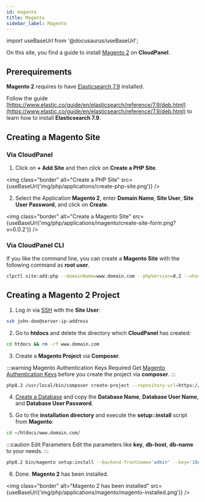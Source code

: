 ```yaml
---
id: magento
title: Magento
sidebar_label: Magento
---
```


import useBaseUrl from '@docusaurus/useBaseUrl';

On this site, you find a guide to install [Magento 2](https://business.adobe.com/products/magento/open-source.html) on **CloudPanel**.

## Prerequirements

**Magento 2** requires to have [Elasticsearch 7.9](https://www.elastic.co/guide/en/elasticsearch/reference/7.9/deb.html) installed.

Follow the guide [https://www.elastic.co/guide/en/elasticsearch/reference/7.9/deb.html](https://www.elastic.co/guide/en/elasticsearch/reference/7.9/deb.html) to learn how to install **Elasticsearch 7.9**.

## Creating a Magento Site

### Via CloudPanel

1. Click on **+ Add Site** and then click on **Create a PHP Site**.

<img class="border" alt="Create a PHP Site" src={useBaseUrl('img/php/applications/create-php-site.png')} />

2. Select the Application **Magento 2**, enter **Domain Name**, **Site User**, **Site User Password**, and click on **Create**.

<img class="border" alt="Create a Magento Site" src={useBaseUrl('img/php/applications/magento/create-site-form.png?v=0.0.2')} />

### Via CloudPanel CLI

If you like the command line, you can create a **Magento Site** with the following command as **root user**.

```bash
clpctl site:add:php --domainName=www.domain.com --phpVersion=8.2 --vhostTemplate='Magento 2' --siteUser='john-doe' --siteUserPassword='!secretPassword!'
```

## Creating a Magento 2 Project

1. Log in via [SSH](../../../frontend-area/ssh-ftp/#ssh-login) with the **Site User**:

```bash
ssh john-doe@server-ip-address
```

2. Go to **htdocs** and delete the directory which **CloudPanel** has created:

```bash
cd htdocs && rm -rf www.domain.com
```

3. Create a **Magento Project** via **Composer**.

:::warning Magento Authentication Keys Required
Get [Magento Authentication Keys](https://devdocs.magento.com/guides/v2.3/install-gde/prereq/connect-auth.html) before you create the project via **composer**.
:::

```bash
php8.2 /usr/local/bin/composer create-project --repository-url=https://repo.magento.com/ magento/project-community-edition www.domain.com
```

4. [Create a Database](../../../frontend-area/databases/#adding-a-database) and copy the **Database Name**, **Database User Name**, and **Database User Password**.

5. Go to the **installation directory** and execute the **setup::install** script from **Magento**:

```bash
cd ~/htdocs/www.domain.com/
```

:::caution Edit Parameters
Edit the parameters like **key**, **db-host**, **db-name** to your needs.
:::

```bash
php8.2 bin/magento setup:install --backend-frontname='admin' --key='18Av6ITivOZG3gwY1DhMDWtlLfx1spLP' --session-save='files' --db-host='127.0.0.1' --db-name='magento2' --db-user='magento2' --db-password='magento2' --base-url='https://www.domain.com/' --base-url-secure='https://www.domain.com/' --admin-user='admin' --admin-password='!admin123!' --admin-email='john@doe.com' --admin-firstname='John' --admin-lastname='Doe'
```

6. Done. **Magento 2** has been installed.

<img class="border" alt="Magento 2 has been installed" src={useBaseUrl('img/php/applications/magento/magento-installed.png')} />